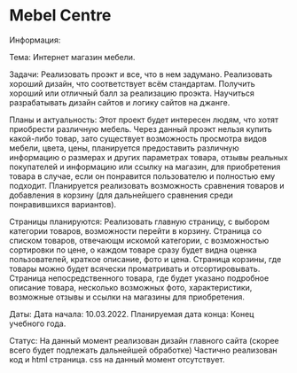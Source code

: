 # Mebel Centre

Информация:

Тема: Интернет магазин мебели.

Задачи: 
Реализовать проэкт и все, что в нем задумано.
Реализовать хороший дизайн, что соответствует всём стандартам.
Получить хороший или отличный балл за реализацию проэкта.
Научиться разрабатывать дизайн сайтов и логику сайтов на джанге.

Планы и актуальность:
Этот проект будет интересен людям, что хотят приобрести различную мебель. Через данный проэкт нельзя купить какой-либо товар, зато существует возможность просмотра видов мебели, цвета, цены, планируется предоставить различную информацию о размерах и других параметрах товара, отзывы реальных покупателей и информацию или ссылку на магазин, для приобретения товара в случае, если он понравится пользователю и полностью ему подходит.
Планируется реализовать возможность сравнения товаров и добавления в корзину (для дальнейшего сравнения среди понравившихся вариантов).

Страницы планируются: 
Реализовать главную страницу, с выбором категории товаров, возможности перейти в корзину.
Страница со списком товаров, отвечающм искомой категории, с возможностью сортировки по цене, о каждом товаре сразу будет видна оценка пользователей, краткое описание, фото и цена.
Страница корзины, где товары можно будет всячески проматривать и отсортировывать.
Страница непосредственного товара, где будет указано подробное описание товара, несколько возможных фото, характеристики, возможные отзывы и ссылки на магазины для приобретения.

Даты:
Дата начала: 10.03.2022.
Планируемая дата конца: Конец учебного года.

Статус:
На данный момент реализован дизайн главного сайта (скорее всего будет подлежать дальнейшей обработке)
Частично реализован код и html страница.
css на данный момент отсутствует.

